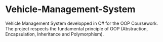 # Vehicle-Management-System
Vehicle Management System developped in C# for the OOP Coursework. The project respects the fundamental principle of OOP (Abstraction, Encapsulation, Inheritance and Polymorphism).
